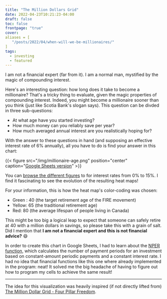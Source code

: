 ```yaml
---
title: "The Million Dollars Grid"
date: 2022-04-23T10:21:23-04:00
draft: false
toc: false
frontpage: "true"
cover:
aliases = [
   "/posts/2022/04/when-will-we-be-millionaires/"
]
tags:
  - investing
  - featured
---
```


I am not a financial expert (far from it). I am a normal man, mystified
by the magic of compounding interest.

Here's an interesting question: how long does it take to become a
millionaire? That's a tricky thing to evaluate, given the magic
properties of compounding interest. Indeed, you might become a
millionaire sooner than you think (just like Scotia Bank's slogan
says). This question can be divded in three sub-questions:

- At what age have you started investing?
- How much money can you reliably save per year?
- How much averaged annual interest are you realistically hoping for?

With the answer to these questions in hand (and supposing an effective
interest rate of 6% annually), all you have to do is find your answer in
this chart:

{{< figure src="/img/millionaire-age.png" position="center" caption="[Google Sheets version](https://docs.google.com/spreadsheets/d/1IB0ZfB9MXd1muLqLs9iG1o9E4qbSOfsP5hPE61MyOTw/edit?usp=sharing)" >}}

You can [browse the different figures](/files/millionaire-age-per-rate.pdf) to
for interest rates from 0% to 15%. I find it
fascinating to see the evolution of the resulting heat maps!

For your information, this is how the heat map's color-coding was chosen:

- Green : 40 (the target retirement age of the FIRE movement)
- Yellow: 65 (the traditional retirement age)
- Red: 80 (the average lifespan of people living in Canada)

This might be too big a logical leap to expect that someone can safely
retire at 40 with a million dollars in savings, so please take this with
a grain of salt. Did I mention that **I am not a financial expert and
this is not financial advice?** :smile:

In order to create this chart in Google Sheets, I had to learn about the
[NPER function](https://support.google.com/docs/answer/3093183?hl=en), which calculates the number of payment periods for an
investment based on constant-amount periodic payments and a constant
interest rate. I had no idea that financial functions like
this one where already implemented in the program: neat! It solved me
the big headache of having to figure out how to program my cells to
achieve the same result!

---
The idea for this visualization was heavily inspired (if not directly lifted
from) [The Million Dollar Grid - Four Pillar
Freedom](https://fourpillarfreedom.com/the-million-dollar-age-grid/).

